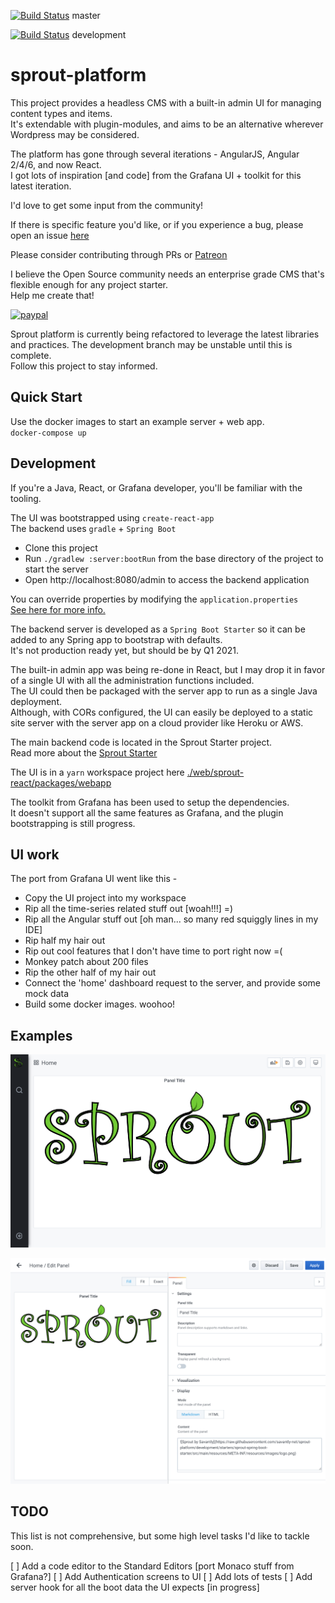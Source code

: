 [![Build Status](https://travis-ci.org/savantly-net/sprout-platform.svg?branch=master)](https://travis-ci.org/savantly-net/sprout-platform)  master

[![Build Status](https://travis-ci.org/savantly-net/sprout-platform.svg?branch=development)](https://travis-ci.org/savantly-net/sprout-platform)  development


# sprout-platform  

This project provides a headless CMS with a built-in admin UI for managing content types and items.  
It's extendable with plugin-modules, and aims to be an alternative wherever Wordpress may be considered.  

The platform has gone through several iterations - AngularJS, Angular 2/4/6, and now React.  
I got lots of inspiration [and code] from the Grafana UI + toolkit for this latest iteration.  

I'd love to get some input from the community!  

If there is specific feature you'd like, or if you experience a bug, please open an issue [here](https://github.com/savantly-net/sprout-platform/issues)  

Please consider contributing through PRs or [Patreon](https://www.patreon.com/savantly)  

I believe the Open Source community needs an enterprise grade CMS that's flexible enough for any project starter.  
Help me create that! 

[![paypal](https://www.paypalobjects.com/en_US/i/btn/btn_donateCC_LG.gif)](https://paypal.me/Savantly)  

Sprout platform is currently being refactored to leverage the latest libraries and practices. 
The development branch may be unstable until this is complete.  
Follow this project to stay informed.  


## Quick Start  

Use the docker images to start an example server + web app.  
`docker-compose up`  

## Development 
If you're a Java, React, or Grafana developer, you'll be familiar with the tooling. 

The UI was bootstrapped using `create-react-app`  
The backend uses `gradle` + `Spring Boot`  

- Clone this project 
- Run `./gradlew :server:bootRun` from the base directory of the project to start the server 
- Open http://localhost:8080/admin to access the backend application  

You can override properties by modifying the `application.properties`    
[See here for more info.](./starters/sprout-spring-boot-starter/src/main/resources/)  

The backend server is developed as a `Spring Boot Starter` so it can be added to any Spring app to bootstrap with defaults.  
It's not production ready yet, but should be by Q1 2021.  

The built-in admin app was being re-done in React, but I may drop it in favor of a single UI with all the administration functions included.  
The UI could then be packaged with the server app to run as a single Java deployment.  
Although, with CORs configured, the UI can easily be deployed to a static site server with the server app on a cloud provider like Heroku or AWS.   

The main backend code is located in the Sprout Starter project.  
Read more about the [Sprout Starter](./starters/sprout-spring-boot-starter)

The UI is in a `yarn` workspace project here [./web/sprout-react/packages/webapp](./web/sprout-react/packages/webapp)  

The toolkit from Grafana has been used to setup the dependencies.  
It doesn't support all the same features as Grafana, and the plugin bootstrapping is still progress.  

## UI work

The port from Grafana UI went like this - 
- Copy the UI project into my workspace
- Rip all the time-series related stuff out [woah!!!] =)
- Rip all the Angular stuff out [oh man... so many red squiggly lines in my IDE]
- Rip half my hair out
- Rip out cool features that I don't have time to port right now =(
- Monkey patch about 200 files
- Rip the other half of my hair out
- Connect the 'home' dashboard request to the server, and provide some mock data
- Build some docker images. woohoo!


## Examples

![Sprout Web App](./docs/img/default.png)


![Sprout Web App](./docs/img/panel_edit.png)

## TODO
This list is not comprehensive, but some high level tasks I'd like to tackle soon. 

[ ] Add a code editor to the Standard Editors [port Monaco stuff from Grafana?]
[ ] Add Authentication screens to UI
[ ] Add lots of tests
[ ] Add server hook for all the boot data the UI expects [in progress]

